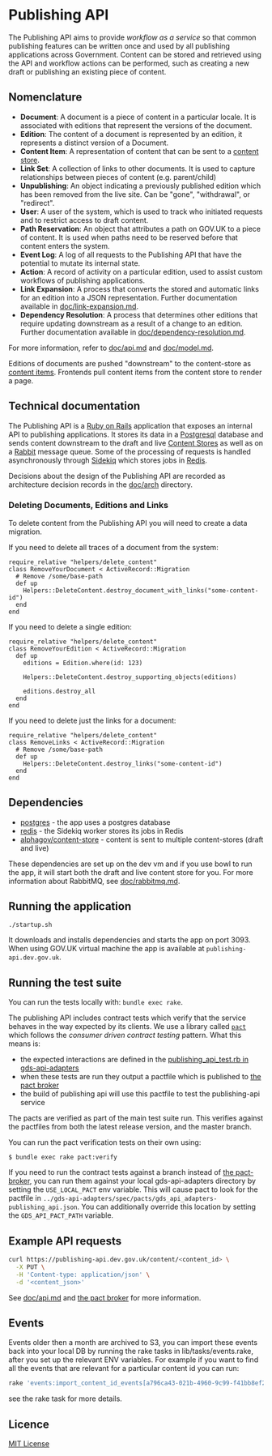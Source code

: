 # Publishing API

The Publishing API aims to provide _workflow as a service_ so that common
publishing features can be written once and used by all publishing applications
across Government. Content can be stored and retrieved using the API and
workflow actions can be performed, such as creating a new draft or publishing an
existing piece of content.

## Nomenclature

- **Document**: A document is a piece of content in a particular locale. It is
  associated with editions that represent the versions of the document.
- **Edition**: The content of a document is represented by an edition, it
  represents a distinct version of a Document.
- **Content Item**: A representation of content that can be sent to a
  [content store][content-store].
- **Link Set**: A collection of links to other documents. It is used to
  capture relationships between pieces of content (e.g. parent/child)
- **Unpublishing**: An object indicating a previously published edition
  which has been removed from the live site.  Can be "gone", "withdrawal", or
  "redirect".
- **User**: A user of the system, which is used to track who initiated requests
  and to restrict access to draft content.
- **Path Reservation**: An object that attributes a path on GOV.UK to a piece of
  content. It is used when paths need to be reserved before that content enters
  the system.
- **Event Log**: A log of all requests to the Publishing API that have the
  potential to mutate its internal state.
- **Action**: A record of activity on a particular edition, used to assist
  custom workflows of publishing applications.
- **Link Expansion**: A process that converts the stored and automatic links for
  an edition into a JSON representation. Further documentation available in
  [doc/link-expansion.md](doc/link-expansion.md).
- **Dependency Resolution**: A process that determines other editions that
  require updating downstream as a result of a change to an edition. Further
  documentation available in
  [doc/dependency-resolution.md](doc/depedency-resolution.md).

For more information, refer to [doc/api.md](doc/api.md) and
[doc/model.md](doc/model.md).

Editions of documents are pushed "downstream" to the content-store as
[content items][content-store-field-documentation]. Frontends pull content items
from the content store to render a page.

## Technical documentation

The Publishing API is a [Ruby on Rails](http://rubyonrails.org/) application
that exposes an internal API to publishing applications. It stores its data in a
[Postgresql](http://www.postgresql.org/) database and sends content downstream
to the draft and live [Content Stores][content-store] as well as on a
[Rabbit](https://www.rabbitmq.com/) message queue. Some of the processing of
requests is handled asynchronously through [Sidekiq](http://sidekiq.org/)
which stores jobs in [Redis](http://redis.io/).

Decisions about the design of the Publishing API are recorded as architecture
decision records in the [doc/arch](doc/arch) directory.

### Deleting Documents, Editions and Links

To delete content from the Publishing API you will need to create a data
migration.

If you need to delete all traces of a document from the system:

```
require_relative "helpers/delete_content"
class RemoveYourDocument < ActiveRecord::Migration
  # Remove /some/base-path
  def up
    Helpers::DeleteContent.destroy_document_with_links("some-content-id")
  end
end
```

If you need to delete a single edition:

```
require_relative "helpers/delete_content"
class RemoveYourEdition < ActiveRecord::Migration
  def up
    editions = Edition.where(id: 123)

    Helpers::DeleteContent.destroy_supporting_objects(editions)

    editions.destroy_all
  end
end
```

If you need to delete just the links for a document:

```
require_relative "helpers/delete_content"
class RemoveLinks < ActiveRecord::Migration
  # Remove /some/base-path
  def up
    Helpers::DeleteContent.destroy_links("some-content-id")
  end
end
```

## Dependencies

- [postgres](http://www.postgresql.org/) - the app uses a postgres database
- [redis](http://redis.io/) - the Sidekiq worker stores its jobs in Redis
- [alphagov/content-store][content-store] - content is sent to multiple
  content-stores (draft and live)

These dependencies are set up on the dev vm and if you use bowl to run the app,
it will start both the draft and live content store for you. For more
information about RabbitMQ, see [doc/rabbitmq.md](doc/rabbitmq.md).

## Running the application

`./startup.sh`

It downloads and installs dependencies and starts the app on port 3093.
When using GOV.UK virtual machine the app is available at
`publishing-api.dev.gov.uk`.

## Running the test suite

You can run the tests locally with: `bundle exec rake`.

The publishing API includes contract tests which verify that the service
behaves in the way expected by its clients. We use a library called
[`pact`][pact] which follows the *consumer driven contract testing* pattern.
What this means is:

- the expected interactions are defined in the [publishing_api_test.rb in
  gds-api-adapters][gds-api-adapters-publishing-api-tests]
- when these tests are run they output a pactfile which is published to
  [the pact broker][pact-broker]
- the build of publishing api will use this pactfile to test the publishing-api
  service

The pacts are verified as part of the main test suite run. This verifies
against the pactfiles from both the latest release version, and the master
branch.

You can run the pact verification tests on their own using:

```
$ bundle exec rake pact:verify
```

If you need to run the contract tests against a branch instead of [the
pact-broker][pact-broker], you can run them against your local gds-api-adapters
directory by setting the `USE_LOCAL_PACT` env variable. This will cause pact to
look for the pactfile in
`../gds-api-adapters/spec/pacts/gds_api_adapters-publishing_api.json`. You can
additionally override this location by setting the `GDS_API_PACT_PATH` variable.

## Example API requests

``` sh
curl https://publishing-api.dev.gov.uk/content/<content_id> \
  -X PUT \
  -H 'Content-type: application/json' \
  -d '<content_json>'
```

See [doc/api.md](doc/api.md) and [the pact broker][pact-broker-latest] for more
information.

## Events

Events older then a month are archived to S3, you can import these events back
into your local DB by running the rake tasks in lib/tasks/events.rake, after
you set up the relevant ENV variables. For example if you want to find all the
events that are relevant for a particular content id you can run:
```sh
rake 'events:import_content_id_events[a796ca43-021b-4960-9c99-f41bb8ef2266]'
```
see the rake task for more details.

## Licence

[MIT License](LICENSE)

[content-store]: https://github.com/alphagov/content-store
[content-store-field-documentation]: https://github.com/alphagov/content-store/blob/master/doc/content_item_fields.md
[pact]: https://github.com/realestate-com-au/pact
[gds-api-adapters-publishing-api-tests]: https://github.com/alphagov/gds-api-adapters/blob/master/test/publishing_api_test.rb#L19
[pact-broker]: https://pact-broker.dev.publishing.service.gov.uk/
[pact-broker-latest]: https://pact-broker.dev.publishing.service.gov.uk/pacts/provider/Publishing%20API/consumer/GDS%20API%20Adapters/latest
